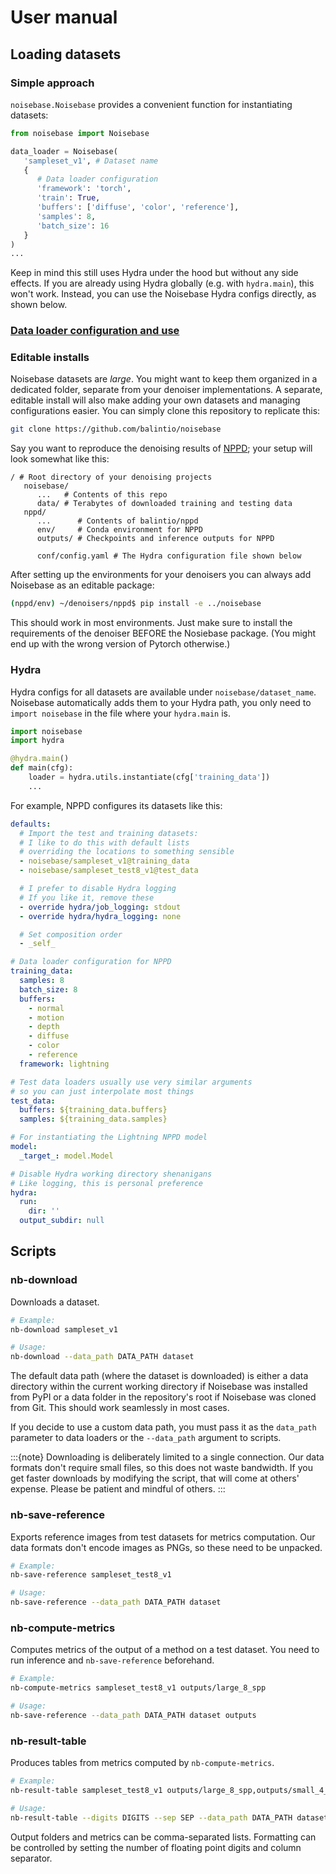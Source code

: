 User manual
===========

## Loading datasets

### Simple approach

`noisebase.Noisebase` provides a convenient function for instantiating datasets:

```python
from noisebase import Noisebase

data_loader = Noisebase(
   'sampleset_v1', # Dataset name
   {
      # Data loader configuration
      'framework': 'torch',
      'train': True,
      'buffers': ['diffuse', 'color', 'reference'],
      'samples': 8,
      'batch_size': 16
   }
)
...
```

Keep in mind this still uses Hydra under the hood but without any side effects. If you are already using Hydra globally (e.g. with `hydra.main`), this won't work. Instead, you can use the Noisebase Hydra configs directly, as shown below.

### [Data loader configuration and use](/loaders/index)

### Editable installs

Noisebase datasets are *large*. You might want to keep them organized in a dedicated folder, separate from your denoiser implementations. A separate, editable install will also make adding your own datasets and managing configurations easier. You can simply clone this repository to replicate this:
```bash
git clone https://github.com/balintio/noisebase
```

Say you want to reproduce the denoising results of [NPPD](https://github.com/balintio/nppd); your setup will look somewhat like this:
```
/ # Root directory of your denoising projects
   noisebase/
      ...   # Contents of this repo
      data/ # Terabytes of downloaded training and testing data
   nppd/
      ...      # Contents of balintio/nppd
      env/     # Conda environment for NPPD
      outputs/ # Checkpoints and inference outputs for NPPD

      conf/config.yaml # The Hydra configuration file shown below
```

After setting up the environments for your denoisers you can always add Noisebase as an editable package:
```bash
(nppd/env) ~/denoisers/nppd$ pip install -e ../noisebase
```
This should work in most environments. Just make sure to install the requirements of the denoiser BEFORE the Nosiebase package. (You might end up with the wrong version of Pytorch otherwise.)

### Hydra

Hydra configs for all datasets are available under `noisebase/dataset_name`. Noisebase automatically adds them to your Hydra path, you only need to `import noisebase` in the file where your `hydra.main` is.

```python
import noisebase
import hydra

@hydra.main()
def main(cfg):
    loader = hydra.utils.instantiate(cfg['training_data'])
    ...
```

For example, NPPD configures its datasets like this:

```yaml
defaults:
  # Import the test and training datasets:
  # I like to do this with default lists
  # overriding the locations to something sensible
  - noisebase/sampleset_v1@training_data
  - noisebase/sampleset_test8_v1@test_data

  # I prefer to disable Hydra logging
  # If you like it, remove these
  - override hydra/job_logging: stdout
  - override hydra/hydra_logging: none

  # Set composition order
  - _self_

# Data loader configuration for NPPD
training_data:
  samples: 8
  batch_size: 8
  buffers:
    - normal
    - motion
    - depth
    - diffuse
    - color
    - reference
  framework: lightning

# Test data loaders usually use very similar arguments
# so you can just interpolate most things
test_data:
  buffers: ${training_data.buffers}
  samples: ${training_data.samples}

# For instantiating the Lightning NPPD model
model:
  _target_: model.Model

# Disable Hydra working directory shenanigans
# Like logging, this is personal preference
hydra:
  run:
    dir: ''
  output_subdir: null
```

## Scripts

### nb-download

Downloads a dataset.

```bash
# Example:
nb-download sampleset_v1

# Usage:
nb-download --data_path DATA_PATH dataset
```

The default data path (where the dataset is downloaded) is either a data directory within the current working directory if Noisebase was installed from PyPI or a data folder in the repository's root if Noisebase was cloned from Git. This should work seamlessly in most cases.

If you decide to use a custom data path, you must pass it as the `data_path` parameter to data loaders or the `--data_path` argument to scripts.

:::{note}
Downloading is deliberately limited to a single connection. Our data formats don't require small files, so this does not waste bandwidth. If you get faster downloads by modifying the script, that will come at others' expense. Please be patient and mindful of others.
:::

### nb-save-reference

Exports reference images from test datasets for metrics computation. Our data formats don't encode images as PNGs, so these need to be unpacked.

```bash
# Example:
nb-save-reference sampleset_test8_v1

# Usage:
nb-save-reference --data_path DATA_PATH dataset
```

### nb-compute-metrics

Computes metrics of the output of a method on a test dataset. You need to run inference and `nb-save-reference` beforehand.

```bash
# Example:
nb-compute-metrics sampleset_test8_v1 outputs/large_8_spp  

# Usage:
nb-save-reference --data_path DATA_PATH dataset outputs
```

### nb-result-table

Produces tables from metrics computed by `nb-compute-metrics`.

```bash
# Example:
nb-result-table sampleset_test8_v1 outputs/large_8_spp,outputs/small_4_spp psnr,ssim,msssim,fvvdp,flip --sep=" | "

# Usage:
nb-result-table --digits DIGITS --sep SEP --data_path DATA_PATH dataset outputs metrics
```

Output folders and metrics can be comma-separated lists. Formatting can be controlled by setting the number of floating point digits and column separator.